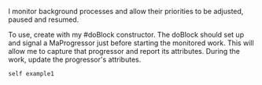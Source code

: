 I monitor background processes and allow their priorities to be adjusted, paused and resumed.

To use, create with my #doBlock constructor.  The doBlock should set up and signal a MaProgressor just before starting the monitored work.  This will allow me to capture that progressor and report its attributes.  During the work, update the progressor's attributes.

	self example1

